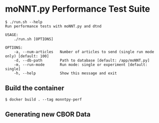 # moNNT.py Performance Test Suite


```shell
$ ./run.sh --help                              
Run performance tests with moNNT.py and dtnd

USAGE:
    ./run.sh [OPTIONS]

OPTIONS:
    -a, --num-articles   Number of articles to send (single run mode only) [default: 100]
    -d, --db-path        Path to database [default: /app/moNNT.py]
    -m, --run-mode       Run mode: single or experiment [default: single]
    -h, --help           Show this message and exit

```



## Build the container

```shell
$ docker build . --tag monntpy-perf
```

## Generating new CBOR Data